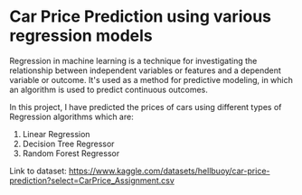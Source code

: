 # Car Price Prediction using various regression models
Regression in machine learning is a technique for investigating the relationship between independent variables or features and a dependent variable or outcome. It's used as a method for predictive modeling, in which an algorithm is used to predict continuous outcomes.

In this project, I have predicted the prices of cars using different types of Regression algorithms which are:
1.  Linear Regression
2.  Decision Tree Regressor
3.  Random Forest Regressor
   
  
   Link to dataset: https://www.kaggle.com/datasets/hellbuoy/car-price-prediction?select=CarPrice_Assignment.csv

